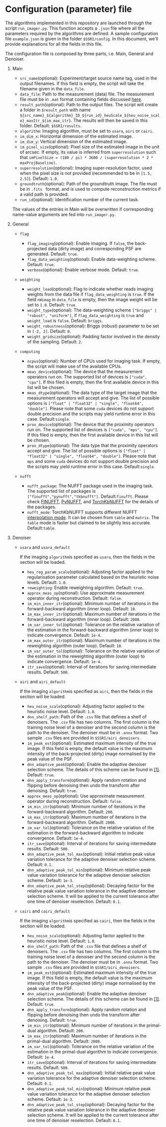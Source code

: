 # Configuration (parameter) file

The algorithms implemented in this repository are launched through the script ``run_imager.py``. This function accepts a ``.json`` file where all the parameters required by the algorithms are defined. A sample configuration file ``example.json`` is given in the folder ``$SSRI/config``. In this document, we'll provide explanations for all the fields in this file.

The configuration file is composed by three parts, i.e. Main, General and Denoiser. 

1. Main
    - ``src_name``(optional): Experiment/target source name tag, used in the output filenames. If this field is empty, the script will take the filename given in the ``data_file``.
    - ``data_file``: Path to the measurement (data) file. The measurement file must be in ``.mat`` format containing fields discussed [here](https://github.com/basp-group-private/Small-scale-RI-imaging?tab=readme-ov-file#measurement-file).
    - ``result_path``(optional): Path to the output files. The script will create a folder in ``$result_path`` with name ``${src_name}_${algorithm}_ID_${run_id}_heuScale_${heu_noise_scale}_maxItr_${im_max_itr}``. The results will then be saved in this folder. Default: ``$SSRI/results``.
    - ``algorithm``: Imaging algorithm, must be set to ``usara``, ``airi`` or ``cairi``.
    - ``im_dim_x``: Horizontal dimension of the estimated image.
    - ``im_dim_y``: Vertical dimension of the estimated image.
    - ``im_pixel_size``(optional): Pixel size of the estimated image in the unit of arcsec. If empty, its value is inferred from ``superresolution`` such that ``imPixelSize = (180 / pi) * 3600 / (superresolution * 2 * maxProjBaseline)``.
    - ``superresolution``(optional): Imaging super-resolution factor, used when the pixel size is not provided (recommended to be in ``[1.5, 2.5]``). Default: ``1.0``.
    - ``groundtruth``(optional): Path of the groundtruth image. The file must be in ``.fits `` format, and is used to compute reconstruction metrics if a valid path is provided.
    - ``run_id``(optional): Identification number of the current task.

    The values of the entries in Main will be overwritten if corresponding name-value arguments are fed into ``run_imager.py``.

2. General
    - ``flag``
        - ``flag_imaging``(optional): Enable imaging. If ``false``, the back-projected data (dirty image) and corresponding PSF are generated. Default: ``true``.
        - ``flag_data_weighting``(optional): Enable data-weighting scheme. Default: ``true``.
        - ``verbose``(optional): Enable verbose mode. Default: ``true``.

    - ``weighting``
        - ``weight_load``(optional): Flag to indicate whether reads imaging weights from the data file if ``flag_data_weighting`` is ``true``. If the field ``nWimag`` in ``data_file`` is empty, then the image weight will be set to ``1.0``. Default: ``true``.
        - ``weight_type``(optional): The data-weighting scheme ``["briggs" | "robust", "uniform"]``, if ``flag_data_weighting`` is ``true`` and ``weight_load`` is ``false``. Default: ``briggs``.
        - ``weight_robustness``(optional): Briggs (robust) parameter to be set in ``[-2, 2]``. Default: ``0``.
        - ``weight_gridsize``(optional): Padding factor involved in the density of the sampling. Default: ``2``.

    - ``computing``
        - ``ncpus``(optional): Number of CPUs used for imaging task. If empty, the script will make use of the available CPUs.
        - ``meas_device``(optional): The device that the measurement operators run on. The supported list of devices is ``["cuda", "cpu"]``. If this filed is empty, then the first available device in this list will be chosen.
        - ``meas_dtype``(optional): The data type of the target image that the measurement operators will accept and give. The list of possible options is ``["float" | "float32" | "single", "float64", "double"]``. Please note that some ``cuda`` devices do not support double precision and the scripts may yield runtime error in this case. Default:``single``.
        - ``prox_device``(optional): The device that the proximity operators run on. The supported list of devices is ``["cuda", "mps", "cpu"]``. If this filed is empty, then the first available device in this list will be chosen.
        - ``prox_dtype``(optional): The data type that the proximity operators accept and give. The list of possible options is ``["float" | "float32" | "single", "float64", "double"]``. Please note that ``mps`` and some ``cuda`` devices do not support double precision and the scripts may yield runtime error in this case. Default:``single``.

    - ``nufft``
        - ``nufft_package``: The NUFFT package used in the imaging task. The supported list of packages is ``["finufft","pynufft","tkbnufft"]``. Default:``finufft``. Please check [FINUFFT](https://flatironinstitute.github.io/pytorch-finufft/), [PyNUFFT](https://pynufft.readthedocs.io/en/latest/), and [TorchKbNUFFT](https://torchkbnufft.readthedocs.io/en/stable/) for the details of the packages.
        - ``nufft_mode``: TorchKbNUFFT supports different NUFFT [interpolation mode](https://github.com/mmuckley/torchkbnufft?tab=readme-ov-file#operation-modes-and-stages). It can be chosen from ``table`` and ``matrix``. The ``table`` mode is faster but claimed to be slightly less accurate. Default:``table``.  

3. Denoiser
    - ``usara`` and ``usara_default``

        If the imaging ``algorithm``is specified as ``usara``, then the fields in the section will be loaded.

        - ``heu_reg_param_scale``(optional): Adjusting factor applied to the regularisation parameter calculated based on the heuristic noise levels. Default: ``1.0``.
        - ``reweighting``: Enable reweighting algorithm.  Default: ``true``.
        - ``approx_meas_op``(optional): Use approximate measurement operator during reconstruction. Default: ``false``.
        - ``im_min_inner_itr``(optional): Minimum number of iterations in the forward-backward algorithm (inner loop). Default: ``10``.
        - ``im_max_inner_itr``(optional): Maximum number of iterations in the forward-backward algorithm (inner loop). Default: ``2000``.
        - ``im_var_inner_tol``(optional): Tolerance on the relative variation of the estimation in the forward-backward algorithm (inner loop) to indicate convergence. Default: ``1e-4``.
        - ``im_max_outer_itr``(optional): Maximum number of iterations in the reweighting algorithm (outer loop).  Default: ``10``.
        - ``im_var_outer_tol``(optional): Tolerance on the relative variation of the estimation in the reweighting algorithm (outer loop) to indicate convergence. Default: ``1e-4``.
        - ``itr_save``(optional): Interval of iterations for saving intermediate results. Default: ``500``.

    - ``airi`` and ``airi_default``

        If the imaging ``algorithm``is specified as ``airi``, then the fields in the section will be loaded.

        - ``heu_noise_scale``(optional): Adjusting factor applied to the heuristic noise level. Default: ``1.0``.
        - ``dnn_shelf_path``: Path of the ``.csv`` file that defines a shelf of denoisers. The ``.csv`` file has two columns. The first column is the training noise level of a denoiser and the second column is the path to the denoiser. The denoiser must be in ``.onnx`` format. Two sample ``.csv`` files are provided in ``$SSRI/airi_denoisers``.
        - ``im_peak_est``(optional): Estimated maximum intensity of the true image. If this field is empty, the default value is the maximum intensity of the back-projected (dirty) image normalised by the peak value of the PSF.
        - ``dnn_adaptive_peak``(optional): Enable the adaptive denoiser selection scheme. The details of this scheme can be found in [[1]](https://arxiv.org/abs/2312.07137v2). Default: ``true``.
        - ``dnn_apply_transform``(optional): Apply random rotation and flipping before denoising then undo the transform after denoising. Default: ``true``.
        - ``approx_meas_op``(optional): Use approximate measurement operator during reconstruction. Default: ``false``.
        - ``im_min_itr``(optional): Minimum number of iterations in the forward-backward algorithm. Default: ``200``.
        - ``im_max_itr``(optional): Maximum number of iterations in the forward-backward algorithm. Default: ``2000``.
        - ``im_var_tol``(optional): Tolerance on the relative variation of the estimation in the forward-backward algorithm to indicate convergence. Default: ``1e-4``.
        - ``itr_save``(optional): Interval of iterations for saving intermediate results. Default: ``500``.
        - ``dnn_adaptive_peak_tol_max``(optional): Initial relative peak value variation tolerance for the adaptive denoiser selection scheme. Default: ``0.1``.
        - ``dnn_adaptive_peak_tol_min``(optional): Minimum relative peak value variation tolerance for the adaptive denoiser selection scheme. Default: ``1e-3``.
        - ``dnn_adaptive_peak_tol_step``(optional): Decaying factor for the relative peak value variation tolerance in the adaptive denoiser selection scheme. It will be applied to the current tolerance after one time of denoiser reselection. Default: ``0.1``.

    - ``cairi`` and ``cairi_default``

        If the imaging ``algorithm``is specified as ``cairi``, then the fields in the section will be loaded.

        - ``heu_noise_scale``(optional): Adjusting factor applied to the heuristic noise level. Default: ``1.0``.
        - ``dnn_shelf_path``: Path of the ``.csv`` file that defines a shelf of denoisers. The ``.csv`` file has two columns. The first column is the training noise level of a denoiser and the second column is the path to the denoiser. The denoiser must be in ``.onnx`` format. Two sample ``.csv`` files are provided in ``$SSRI/airi_denoisers``.
        - ``im_peak_est``(optional): Estimated maximum intensity of the true image. If this field is empty, the default value is the maximum intensity of the back-projected (dirty) image normalised by the peak value of the PSF.
        - ``dnn_adaptive_peak``(optional): Enable the adaptive denoiser selection scheme. The details of this scheme can be found in [[1]](https://arxiv.org/abs/2312.07137v2). Default: ``true``.
        - ``dnn_apply_transform``(optional): Apply random rotation and flipping before denoising then undo the transform after denoising. Default: ``true``.
        - ``im_min_itr``(optional): Minimum number of iterations in the primal-dual algorithm. Default: ``200``.
        - ``im_max_itr``(optional): Maximum number of iterations in the primal-dual algorithm. Default: ``2000``.
        - ``im_var_tol``(optional): Tolerance on the relative variation of the estimation in the primal-dual algorithm to indicate convergence. Default: ``1e-4``.
        - ``itr_save``(optional): Interval of iterations for saving intermediate results. Default: ``500``.
        - ``dnn_adaptive_peak_tol_max``(optional): Initial relative peak value variation tolerance for the adaptive denoiser selection scheme. Default: ``0.1``.
        - ``dnn_adaptive_peak_tol_min``(optional): Minimum relative peak value variation tolerance for the adaptive denoiser selection scheme. Default: ``1e-3``.
        - ``dnn_adaptive_peak_tol_step``(optional): Decaying factor for the relative peak value variation tolerance in the adaptive denoiser selection scheme. It will be applied to the current tolerance after one time of denoiser reselection. Default: ``0.1``.
